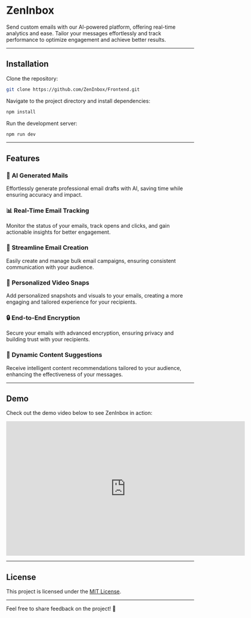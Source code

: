 
# **ZenInbox**

Send custom emails with our AI-powered platform, offering real-time analytics and ease. Tailor your messages effortlessly and track performance to optimize engagement and achieve better results.

---

## **Installation**

Clone the repository:

```bash
git clone https://github.com/ZenInbox/Frontend.git
```

Navigate to the project directory and install dependencies:

```bash
npm install
```

Run the development server:

```bash
npm run dev
```

---

## **Features**

### 🚀 **AI Generated Mails**  
Effortlessly generate professional email drafts with AI, saving time while ensuring accuracy and impact.

### 📊 **Real-Time Email Tracking**  
Monitor the status of your emails, track opens and clicks, and gain actionable insights for better engagement.

### 📝 **Streamline Email Creation**  
Easily create and manage bulk email campaigns, ensuring consistent communication with your audience.

### 🎥 **Personalized Video Snaps**  
Add personalized snapshots and visuals to your emails, creating a more engaging and tailored experience for your recipients.

### 🔒 **End-to-End Encryption**  
Secure your emails with advanced encryption, ensuring privacy and building trust with your recipients.

### 🎯 **Dynamic Content Suggestions**  
Receive intelligent content recommendations tailored to your audience, enhancing the effectiveness of your messages.

---

## **Demo**

Check out the demo video below to see ZenInbox in action:


<iframe width="640" height="360" src="https://www.youtube.com/embed/DFNRrbsipwk" title="ZenInbox Demo" 
frameborder="0" allow="accelerometer; autoplay; clipboard-write; encrypted-media; gyroscope; picture-in-picture; web-share" allowfullscreen>
</iframe>

---

## **License**

This project is licensed under the [MIT License](https://choosealicense.com/licenses/mit/).

---

Feel free to share feedback on the project! 🚀